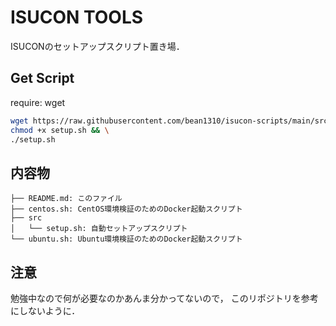 # ISUCON TOOLS

ISUCONのセットアップスクリプト置き場．

## Get Script

require: wget

```bash
wget https://raw.githubusercontent.com/bean1310/isucon-scripts/main/src/setup.sh && \
chmod +x setup.sh && \
./setup.sh
```

## 内容物

```
├── README.md: このファイル
├── centos.sh: CentOS環境検証のためのDocker起動スクリプト
├── src
│   └── setup.sh: 自動セットアップスクリプト
└── ubuntu.sh: Ubuntu環境検証のためのDocker起動スクリプト
```

## 注意

勉強中なので何が必要なのかあんま分かってないので，
このリポジトリを参考にしないように．
